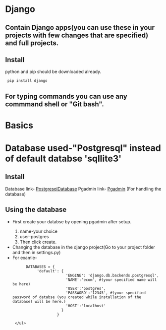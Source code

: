 # Django

## Contain Django apps(you can use these in your projects with few changes that are specified) and full projects.

 
## Install
python and pip should be downloaded already.

```python
 pip install django
```
## For typing commands you can use any commmand shell or "Git bash".

# Basics
# Database used-"Postgresql" instead of default databse 'sqllite3'
## Install 

Database link- 
[PostgresqlDatabase](https://www.enterprisedb.com/downloads/postgres-postgresql-downloads)
Pgadmin link-
[Pgadmin](https://www.pgadmin.org/download/pgadmin-4-windows/)
(For handling the database)
## Using the database
   <ul>
 <li> First create your databse by opening pgadmin after setup.</li>
     <ol>
      <li>name-your choice</li>
      <li>user-postgres</li>
      <li>Then click create.</li>
     </ol>
 <li> Changing the database in the django project(Go to your project folder and then in settings.py)</li>
 <li>For examle-</li>   
 
          DATABASES = {
               'default': {
                            'ENGINE': 'django.db.backends.postgresql',
                            'NAME':'ecom', #(your specified name will be here)
                            'USER':'postgres',
                            'PASSWORD':'12345', #(your specified password of databse (you created while installation of the database) will be here.) 
                            'HOST':'localhost'
                          }
                        }
     
     </ul>
   
